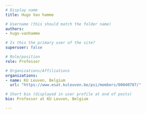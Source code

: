 ```yaml
---
# Display name
title: Hugo Van hamme

# Username (this should match the folder name)
authors:
- hugo-vanhamme

# Is this the primary user of the site?
superuser: false

# Role/position
role: Professor

# Organizations/Affiliations
organizations:
- name: KU Leuven, Belgium
  url: "https://www.esat.kuleuven.be/psi/members/00040707/"

# Short bio (displayed in user profile at end of posts)
bio: Professor at KU Leuven, Belgium

---
```


